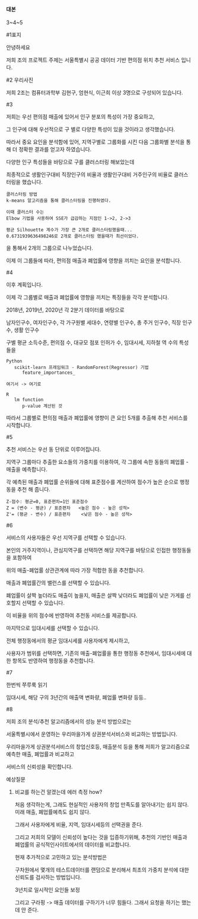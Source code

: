 #### 대본

3~4~5

#1표지

안녕하세요 

저희 조의 프로젝트 주제는 서울특별시 공공 데이터 기반 편의점 위치 추천 서비스 입니다.



#2 우리사진

저희 2조는 컴퓨터과학부 김현구, 엄현식, 이근희 이상 3명으로 구성되어 있습니다.



#3

저희는 우선 편의점 매출에 있어서 인구 분포의 특성이 가장 중요하고, 

그 인구에 대해 우선적으로 구 별로 다양한 특성이 있을 것이라고 생각했습니다.

따라서 중요 요인을 분석함에 있어, 지역구별로 그룹화를 시킨 다음 그룹화별 분석을 통해 더 정확한 결과를 얻고자 하였습니다.



다양한 인구 특성들을 바탕으로 구를 클러스터링 해보았는데

최종적으로 생활인구대비 직장인구의 비율과 생활인구대비 거주인구의 비율로 클러스터링을 했습니다.

````
클러스터링 방법
k-means 알고리즘을 통해 클러스터링을 진행하였다.

이때 클러스터 수는
Elbow 기법을 사용하여 SSE가 급감하는 지점인 1->2, 2->3

평균 Silhouette 계수가 가장 큰 2개로 클러스터링했을때...
0.6731939636498246로 2개로 클러스터링 했을때가 최선이었다.
````

을 통해서 2개의 그룹으로 나누었습니다.

이제 이 그룹들에 따라, 편의점 매출과 폐업률에 영향을 끼치는 요인을 분석합니다.



#4

이후 계획입니다.

이제 각 그룹별로 매출과 폐업률에 영향을 끼치는 특징들을 각각 분석합니다.

2018년, 2019년, 2020년 각 2분기 데이터를 바탕으로

남자인구수, 여자인구수, 각 가구원별 세대수, 연령별 인구수, 총 주거 인구수, 직장 인구수,  생활 인구수

구별 평균 소득수준, 편의점 수, 대규모 점포 인허가 수, 임대시세, 지하철 역 수의 특성들을 

````
Python
   scikit-learn 프레임워크 - RandomForest(Regressor) 기법
      feature_importances_

여기서 -> 여기로 

R
   lm function
      p-value 계산된 것
````

따라서 그룹별로 편의점 매출과 폐업률에 영향이 큰 요인 5개를 추출해 추천 서비스를 시작합니다.



#5

추천 서비스는 우선 동 단위로 이루어집니다.

지역구 그룹마다 추출한 요소들의 가중치를 이용하여, 각 그룹에 속한 동들의 폐업률 - 매출을 예측합니다.

각 예측된 매출과 폐업률 순위들에 대해 표준점수를 계산하여 점수가 높은 순으로 행정동을 추천 해 줍니다.

````
Z-점수: 평균=0, 표준편차=1인 표준점수
Z = (변수 - 평균) / 표준편차   <높은 점수 - 높은 성적>
Z'= (평균 - 변수) / 표준편차    <낮은 점수 - 높은 성적>
````



#6

서비스의 사용자들은 우선 지역구를 선택할 수 있습니다. 

본인의 거주지역이나, 관심지역구를 선택하면 해당 지역구를 바탕으로 인접한 행정동들을 포함하여

위의 매출-폐업률 상관관계에 따라 가장 적합한 동을 추천합니다.



매출과 폐업률간의 밸런스를 선택할 수 있습니다.

폐업률이 살짝 높더라도 매출이 높을지, 매출은 살짝 낮더라도 폐업률이 낮은 가게를 선호할지 선택할 수 있습니다. 

이 비율을 위의 점수에 반영하여 추천동 서비스를 제공합니다.



마지막으로 임대시세를 선택할 수 있습니다.

전체 행정동에서의 평균 임대시세를 사용자에게 제시하고,

사용자가 범위를 선택하면, 기존의 매출-폐업률을 통한 행정동 추천에서, 임대시세에 대한 항목도 반영하여 행정동을 추천합니다.



#7

한번씩 쭈루룩 읽기

임대시세, 해당 구의 3년간의 매출액 변화량, 폐업률 변화량 등등..



#8 

저희 조의 분석/추천 알고리즘에서의 성능 분석 방법으로는

 서울특별시에서 운영하는 우리마을가게 상권분석서비스와 비교하는 방법입니다. 

우리마을가게 상권분석서비스의 창업신호등, 매출분석 등을 통해 저희가 알고리즘으로 예측한 매출, 폐업률과 비교하고

서비스의 신뢰성을 확인합니다.



예상질문

1. 비교를 하는건 알겠는데 에러 측정 how?

   처음 생각하는게, 그래도 현실적인 사용자의 창업 만족도를 알아내기는 쉽지 않다. 미래 매출, 폐업률예측도 쉽지 않다.

   그래서 사용자에게 비율, 지역, 임대시세등의 선택권을 준다.

   그리고 저희의 모델이 신뢰성이 높다는 것을 입증하기위해, 추천의 기반인 매출과 폐업률의 공식적인사이트에서의 데이터를 비교합니다.

   

   현재 추가적으로 고민하고 있는 분석방법은

   구차원에서 몇개의 테스트데이터를 랜덤으로 분리해서 최초의 가중치 분석에 대한 신뢰도를 검사하는 방법입니다.

   

   3년치로 일시적인 요인들 보정

   그리고 구라핑 -> 매출 데이터를 구하기가 너무 힘들다. 그래서 요청을 하기는 했는데 안 준다.

